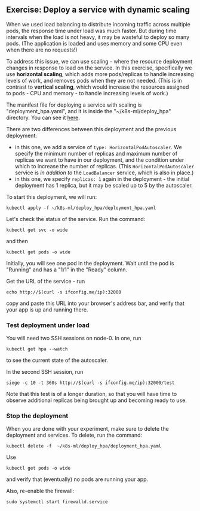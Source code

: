 ## Exercise: Deploy a service with dynamic scaling

When we used load balancing to distribute incoming traffic across multiple pods, the response time under load was much faster. But during time intervals when the load is not heavy, it may be wasteful to deploy so many pods. (The application is loaded and uses memory and some CPU even when there are no requests!)

To address this issue, we can use scaling - where the resource deployment changes in response to load on the service. In this exercise, specifically we use **horizontal scaling**, which adds more pods/replicas to handle increasing levels of work, and removes pods when they are not needed. (This is in contrast to **vertical scaling**, which would increase the resources assigned to pods - CPU and memory - to handle increasing levels of work.)

The manifest file for deploying a service with scaling is "deployment_hpa.yaml", and it is inside the "~/k8s-ml/deploy_hpa" directory. You can see it [here](https://github.com/teaching-on-testbeds/k8s-ml/blob/gh-pages/deploy_hpa/deployment_hpa.yaml).

There are two differences between this deployment and the previous deployment:

* in this one, we add a service of `type: HorizontalPodAutoscaler`. We specify the minimum number of replicas and maximum number of replicas we want to have in our deployment, and the condition under which to increase the number of replicas. (This `HorizontalPodAutoscaler` service is *in addition to* the `LoadBalancer` service, which is also in place.)
* in this one, we specify `replicas: 1` again in the deployment - the initial deployment has 1 replica, but it may be scaled up to 5 by the autoscaler. 


To start this deployment, we will run:

``` 
kubectl apply -f ~/k8s-ml/deploy_hpa/deployment_hpa.yaml
```

Let's check the status of the service. Run the command:

```
kubectl get svc -o wide
```

and then

```
kubectl get pods -o wide
```

Initially, you will see one pod in the deployment. Wait until the pod is "Running" and has a "1/1" in the "Ready" column.

Get the URL of the service - run

```
echo http://$(curl -s ifconfig.me/ip):32000
```

copy and paste this URL into your browser's address bar, and verify that your app is up and running there. 

### Test deployment under load

You will need two SSH sessions on node-0. In one, run

```
kubectl get hpa --watch
```

to see the current state of the autoscaler.


 In the second SSH session, run


```
siege -c 10 -t 360s http://$(curl -s ifconfig.me/ip):32000/test
```

Note that this test is of a longer duration, so that you will have time to observe additional replicas being brought up and becoming ready to use. 

### Stop the deployment

When you are done with your experiment, make sure to delete the deployment and services. To delete, run the command:

```
kubectl delete -f  ~/k8s-ml/deploy_hpa/deployment_hpa.yaml
```

Use

``` 
kubectl get pods -o wide
```

and verify that (eventually) no pods are running your app.

Also, re-enable the firewall:

```
sudo systemctl start firewalld.service
```

